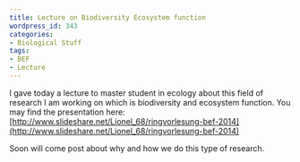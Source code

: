 ```yaml
---
title: Lecture on Biodiversity Ecosystem function
wordpress_id: 343
categories:
- Biological Stuff
tags:
- BEF
- Lecture
---
```


I gave today a lecture to master student in ecology about this field of research I am working on which is biodiversity and ecosystem function. You may find the presentation here: [http://www.slideshare.net/Lionel_68/ringvorlesung-bef-2014](http://www.slideshare.net/Lionel_68/ringvorlesung-bef-2014)



Soon will come post about why and how we do this type of research.
